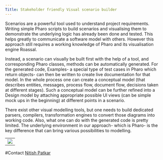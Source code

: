 ```yaml
---
Title: Stakeholder friendly Visual scenario builder
---
```


Scenarios are a powerful tool used to understand project requirements. Writing simple Pharo scripts to build scenarios and visualising them to demonstrate the underlying logic has already been done and tested. This helps greatly to communicate a software model with others. However this approach still requires a working knowledge of Pharo and its visualisation engine Roassal.

Instead, a scenario can visually be built first with the help of a tool, and corresponding Pharo classes, methods can be automatically generated. For the generated code, Examples- a special type of test cases in Pharo which return objects- can then be written to create live documentation for that model. In the whole process one can create a conceptual model (that describes entities, messages, process flow, document flow, decisions taken at different stages). Such a conceptual model can be further refined into a Design model by attaching appropriate possible UI views (can be simple mock ups in the beginning) at different points in a scenario.

There exist other visual modelling tools, but one needs to build dedicated parsers, compilers, transformation engines to convert those diagrams into working code. Also, what one can do with the generated code is pretty limited. The underlying environment in our approach- which is Pharo- is the key difference that can bring various possibilities to modelling.


| |
|---|
|<img style="text-align:center" src="http://scg.unibe.ch/download/Nitish/visual_scenario_builder_mockup.png" />

#Contact
[Nitish Patkar](%base_url%/staff/NitishPatkar)
